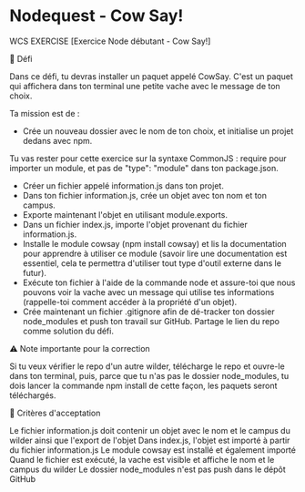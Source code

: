 # Nodequest - Cow Say!
WCS EXERCISE [Exercice Node débutant - Cow Say!] 

💪 Défi

Dans ce défi, tu devras installer un paquet appelé CowSay.
C'est un paquet qui affichera dans ton terminal une petite vache avec le message de ton choix.

Ta mission est de :

* Crée un nouveau dossier avec le nom de ton choix, et initialise un projet dedans avec npm.

Tu vas rester pour cette exercice sur la syntaxe CommonJS : require pour importer un module, et pas de "type": "module" dans ton package.json.

* Créer un fichier appelé information.js dans ton projet.
* Dans ton fichier information.js, crée un objet avec ton nom et ton campus.
* Exporte maintenant l'objet en utilisant module.exports.
* Dans un fichier index.js, importe l'objet provenant du fichier information.js.
* Installe le module cowsay (npm install cowsay) et lis la documentation pour apprendre à utiliser ce module (savoir lire une documentation est essentiel, cela te permettra d'utiliser tout type d'outil externe dans le futur).
* Exécute ton fichier à l'aide de la commande node et assure-toi que nous pouvons voir la vache avec un message qui utilise tes informations (rappelle-toi comment accéder à la propriété d'un objet).
* Crée maintenant un fichier .gitignore afin de dé-tracker ton dossier node_modules et push ton travail sur GitHub. Partage le lien du repo comme solution du défi.

⚠️ Note importante pour la correction

Si tu veux vérifier le repo d'un autre wilder, télécharge le repo et ouvre-le dans ton terminal, puis, parce que tu n'as pas le dossier node_modules, tu dois lancer la commande npm install de cette façon, les paquets seront téléchargés.

🧐 Critères d'acceptation

Le fichier information.js doit contenir un objet avec le nom et le campus du wilder ainsi que l'export de l'objet
Dans index.js, l'objet est importé à partir du fichier information.js
Le module cowsay est installé et également importé
Quand le fichier est exécuté, la vache est visible et affiche le nom et le campus du wilder
Le dossier node_modules n'est pas push dans le dépôt GitHub
